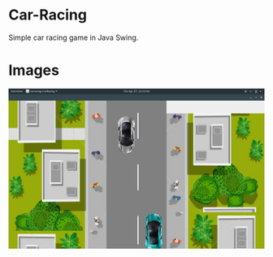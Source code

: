 # Car-Racing
Simple car racing game in Java Swing.

# Images
![Screenshot](https://github.com/gitaumoses4/Car-Racing/blob/master/screenshots/Screenshot%20from%202017-04-27%2012-13-52.png?raw=true)
